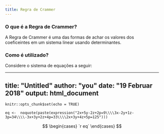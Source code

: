 ```yaml
---
title: Regra de Crammer
---
```


### O que é a Regra de Crammer?

A Regra de Crammer é uma das formas de achar os valores dos coeficeintes em um sistema linear usando determinantes.

### Como é utilizado?

Considere o sistema de equações a seguir:


---
title: "Untitled"
author: "you"
date: "19 Februar 2018"
output: html_document
---

```{r setup, include=FALSE}
knitr::opts_chunk$set(echo = TRUE)
```

```{r equation}
eq <-  noquote(paste(expression("2x+5y-2z+2p=9\\\\3x-2y+1z-3p=34\\\\-3x+3y+2z+4p=33\\\\2x+3y+4z+5p=125")))
```

$$
\begin{cases} `r eq` \end{cases}
$$

